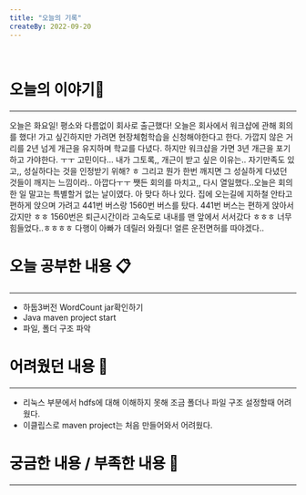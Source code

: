 ```yaml
---
title: "오늘의 기록"
createBy: 2022-09-20    
---
```



<br>

<h2 style="font-size:26px; color:black ">오늘의 이야기🧧</h2>

--- 
오늘은 화요일! 평소와 다름없이 회사로 출근했다! 오늘은 회사에서 워크샵에 관해 회의를 했다! 가고 싶긴하지만 가려면 현장체험학습을 신청해야한다고 한다. 
가깝지 않은 거리를 2년 넘게 개근을 유지하며 학교를 다녔다. 하지만 워크샵을 가면 3년 개근을 포기하고 가야한다. ㅜㅜ 고민이다... 내가 그토록,, 개근이 받고 싶은 이유는.. 
자기만족도 있고,, 성실하다는 것을 인정받기 위해? ㅎ 그리고 뭔가 한번 깨지면 그 성실하게 다녔던 것들이 깨지는 느낌이라.. 아깝다ㅜㅜ 
쨋든 회의를 마치고,, 다시 열일했다..오늘은 회의한 일 말고는 특별할거 없는 날이였다. 아 맞다 하나 있다. 집에 오는길에 지하철 안타고 편하게 앉으며 가려고 441번 버스랑 1560번 버스를 탔다.
441번 버스는 편하게 앉아서 갔지만 ㅎㅎ 1560번은 퇴근시간이라 고속도로 내내를 맨 앞에서 서서갔다 ㅎㅎㅎ 너무 힘들었다..ㅎㅎㅎㅎ 다행이 아빠가 데릴러 와줬다! 얼른 운전면허를 따야겠다..


####  
<h2 style="font-size:26px; color:black ">오늘 공부한 내용 📋</h2>

---
- 하둡3버전 WordCount jar확인하기
- Java maven project start
- 파일, 폴더 구조 파악

<h2 style="font-size:26px; color:black ">어려웠던 내용 🤢</h2>

---
- 리눅스 부분에서 hdfs에 대해 이해하지 못해 조금 폴더나 파일 구조 설정할때 어려웠다.
- 이클립스로 maven project는 처음 만들어와서 어려웠다.

<h2 style="font-size:26px; color:black ">궁금한 내용 / 부족한 내용 🧐</h2>

--- 




